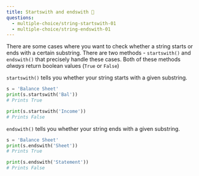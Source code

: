 ```yaml
---
title: Startswith and endswith 📐
questions:
  - multiple-choice/string-startswith-01
  - multiple-choice/string-endswith-01
---
```


There are some cases where you want to check whether a string starts or ends with a certain substring. There are two methods - `startswith()` and `endswith()` that precisely handle these cases. Both of these methods _always_ return boolean values (`True` or `False`)

`startswith()` tells you whether your string starts with a given substring.

```python
s = 'Balance Sheet'
print(s.startswith('Bal'))
# Prints True

print(s.startswith('Income'))
# Prints False
```

`endswith()` tells you whether your string ends with a given substring.

```python
s = 'Balance Sheet'
print(s.endswith('Sheet'))
# Prints True

print(s.endswith('Statement'))
# Prints False
```
